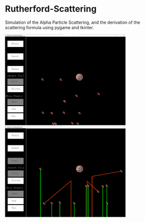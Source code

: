 # Rutherford-Scattering
Simulation of the Alpha Particle Scattering, and the derivation of the scattering formula using pygame and tkinter.

<img src="img/gitImg1.png" width = "400"> 
<img src="img/gitImg2.png" width = "400">
